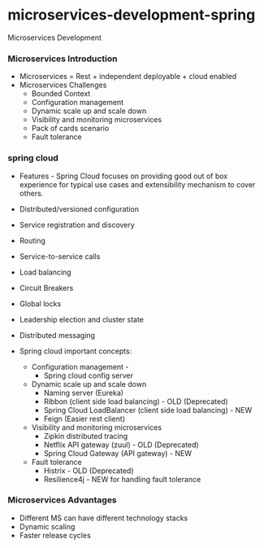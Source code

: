 # microservices-development-spring
Microservices Development
### Microservices Introduction

- Microservices = Rest + independent deployable + cloud enabled
- Microservices Challenges
  - Bounded Context
  - Configuration management
  - Dynamic scale up and scale down
  - Visibility and monitoring microservices
  - Pack of cards scenario
  - Fault tolerance

### spring cloud

- Features - Spring Cloud focuses on providing good out of box experience for typical use cases and extensibility mechanism to cover others.
 - Distributed/versioned configuration
 - Service registration and discovery
 - Routing
 - Service-to-service calls
 - Load balancing
 - Circuit Breakers
 - Global locks
 - Leadership election and cluster state
 - Distributed messaging

- Spring cloud important concepts:
  - Configuration management - 
    - Spring cloud config server
  - Dynamic scale up and scale down 
    - Naming server (Eureka)
    - Ribbon (client side load balancing) - OLD (Deprecated)
    - Spring Cloud LoadBalancer (client side load balancing) - NEW
    - Feign (Easier rest client)
  - Visibility and monitoring microservices
    - Zipkin distributed tracing
    - Netflix API gateway (zuul) - OLD (Deprecated)
    - Spring Cloud Gateway (API gateway) - NEW
  - Fault tolerance
    - Histrix - OLD (Deprecated)
    - Resilience4j - NEW for handling fault tolerance

### Microservices Advantages

- Different MS can have different technology stacks
- Dynamic scaling
- Faster release cycles

### 

